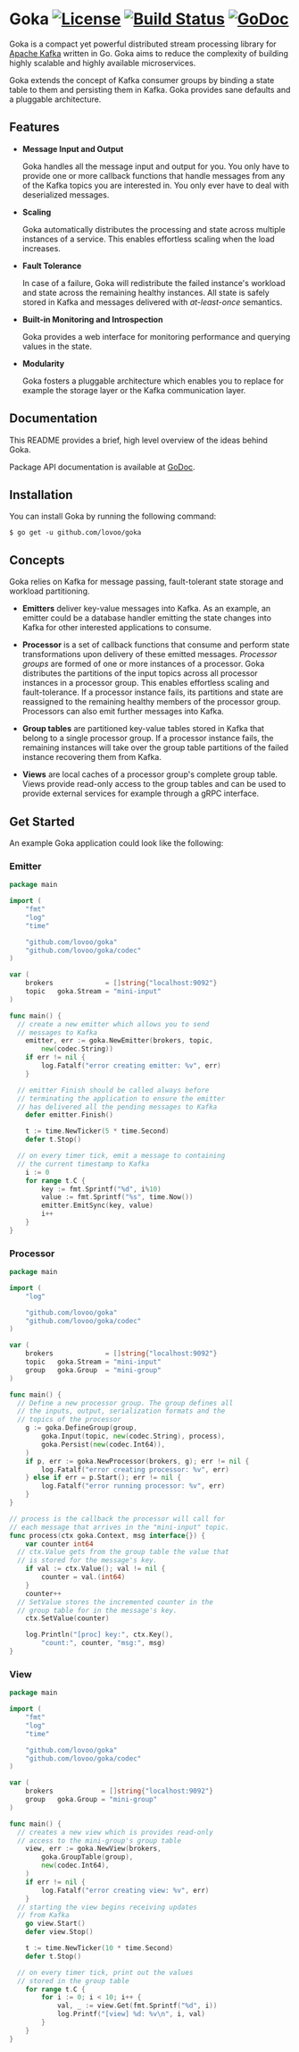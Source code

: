 # Goka [![License](https://img.shields.io/badge/License-BSD%203--Clause-blue.svg)](https://opensource.org/licenses/BSD-3-Clause) [![Build Status](http://drone.lovoo.io/api/badges/lovoo/goka/status.svg)](http://drone.lovoo.io/lovoo/goka) [![GoDoc](https://godoc.org/github.com/lovoo/goka?status.svg)](https://godoc.org/github.com/lovoo/goka)

Goka is a compact yet powerful distributed stream processing library for [Apache Kafka] written in Go. Goka aims to reduce the complexity of building highly scalable and highly available microservices.

Goka extends the concept of Kafka consumer groups by binding a state table to them and persisting them in Kafka. Goka provides sane defaults and a pluggable architecture.

## Features
  * **Message Input and Output**

    Goka handles all the message input and output for you. You only have to provide one or more callback functions that handle messages from any of the Kafka topics you are interested in. You only ever have to deal with deserialized messages.

  * **Scaling**

    Goka automatically distributes the processing and state across multiple instances of a service. This enables effortless scaling when the load increases.

  * **Fault Tolerance**

    In case of a failure, Goka will redistribute the failed instance's workload and state across the remaining healthy instances. All state is safely stored in Kafka and messages delivered with *at-least-once* semantics.

  * **Built-in Monitoring and Introspection**

    Goka provides a web interface for monitoring performance and querying values in the state.

  * **Modularity**

    Goka fosters a pluggable architecture which enables you to replace for example the storage layer or the Kafka communication layer.

## Documentation

This README provides a brief, high level overview of the ideas behind Goka.

Package API documentation is available at [GoDoc].

## Installation

You can install Goka by running the following command:

``$ go get -u github.com/lovoo/goka``

## Concepts

Goka relies on Kafka for message passing, fault-tolerant state storage and workload partitioning.

* **Emitters** deliver key-value messages into Kafka. As an example, an emitter could be a database handler emitting the state changes into Kafka for other interested applications to consume.

* **Processor** is a set of callback functions that consume and perform state transformations upon delivery of these emitted messages. *Processor groups* are formed of one or more instances of a processor. Goka distributes the partitions of the input topics across all processor instances in a processor group. This enables effortless scaling and fault-tolerance. If a processor instance fails, its partitions and state are reassigned to the remaining healthy members of the processor group. Processors can also emit further messages into Kafka.

* **Group tables** are partitioned key-value tables stored in Kafka that belong to a single processor group. If a processor instance fails, the remaining instances will take over the group table partitions of the failed instance recovering them from Kafka.

* **Views** are local caches of a processor group's complete group table. Views provide read-only access to the group tables and can be used to provide external services for example through a gRPC interface.


## Get Started

An example Goka application could look like the following:

### Emitter
```go
package main

import (
	"fmt"
	"log"
	"time"

	"github.com/lovoo/goka"
	"github.com/lovoo/goka/codec"
)

var (
	brokers             = []string{"localhost:9092"}
	topic   goka.Stream = "mini-input"
)

func main() {
  // create a new emitter which allows you to send
  // messages to Kafka
	emitter, err := goka.NewEmitter(brokers, topic,
		new(codec.String))
	if err != nil {
		log.Fatalf("error creating emitter: %v", err)
	}

  // emitter Finish should be called always before
  // terminating the application to ensure the emitter
  // has delivered all the pending messages to Kafka
	defer emitter.Finish()

	t := time.NewTicker(5 * time.Second)
	defer t.Stop()

  // on every timer tick, emit a message to containing
  // the current timestamp to Kafka
	i := 0
	for range t.C {
		key := fmt.Sprintf("%d", i%10)
		value := fmt.Sprintf("%s", time.Now())
		emitter.EmitSync(key, value)
		i++
	}
}
```

### Processor
```go
package main

import (
	"log"

	"github.com/lovoo/goka"
	"github.com/lovoo/goka/codec"
)

var (
	brokers             = []string{"localhost:9092"}
	topic   goka.Stream = "mini-input"
	group   goka.Group  = "mini-group"
)

func main() {
  // Define a new processor group. The group defines all
  // the inputs, output, serialization formats and the
  // topics of the processor
	g := goka.DefineGroup(group,
		goka.Input(topic, new(codec.String), process),
		goka.Persist(new(codec.Int64)),
	)
	if p, err := goka.NewProcessor(brokers, g); err != nil {
		log.Fatalf("error creating processor: %v", err)
	} else if err = p.Start(); err != nil {
		log.Fatalf("error running processor: %v", err)
	}
}

// process is the callback the processor will call for
// each message that arrives in the "mini-input" topic.
func process(ctx goka.Context, msg interface{}) {
	var counter int64
  // ctx.Value gets from the group table the value that
  // is stored for the message's key.
	if val := ctx.Value(); val != nil {
		counter = val.(int64)
	}
	counter++
  // SetValue stores the incremented counter in the
  // group table for in the message's key.
	ctx.SetValue(counter)

	log.Println("[proc] key:", ctx.Key(),
		"count:", counter, "msg:", msg)
}
```

### View
```go
package main

import (
	"fmt"
	"log"
	"time"

	"github.com/lovoo/goka"
	"github.com/lovoo/goka/codec"
)

var (
	brokers            = []string{"localhost:9092"}
	group   goka.Group = "mini-group"
)

func main() {
  // creates a new view which is provides read-only
  // access to the mini-group's group table
	view, err := goka.NewView(brokers,
		goka.GroupTable(group),
		new(codec.Int64),
	)
	if err != nil {
		log.Fatalf("error creating view: %v", err)
	}
  // starting the view begins receiving updates
  // from Kafka
	go view.Start()
	defer view.Stop()

	t := time.NewTicker(10 * time.Second)
	defer t.Stop()

  // on every timer tick, print out the values
  // stored in the group table
	for range t.C {
		for i := 0; i < 10; i++ {
			val, _ := view.Get(fmt.Sprintf("%d", i))
			log.Printf("[view] %d: %v\n", i, val)
		}
	}
}
```

[Apache Kafka]: https://kafka.apache.org/
[GoDoc]: https://godoc.org/github.com/lovoo/goka

